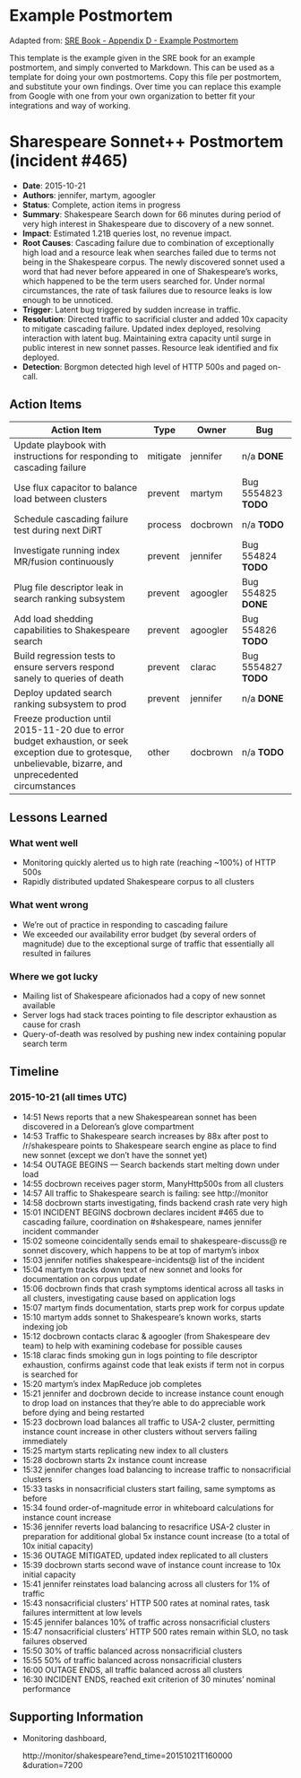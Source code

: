 # Example Postmortem

Adapted from: [SRE Book - Appendix D - Example Postmortem](https://landing.google.com/sre/sre-book/chapters/postmortem/)

This template is the example given in the SRE book for an example postmortem, and simply converted to Markdown. This can be used as a template for doing your own postmortems. Copy this file per postmortem, and substitute your own findings. 
Over time you can replace this example from Google with one from your own organization to better fit your integrations and way of working.

# Sharespeare Sonnet++ Postmortem (incident #465)

- **Date**: 2015-10-21
- **Authors**: jennifer, martym, agoogler
- **Status**: Complete, action items in progress
- **Summary**: Shakespeare Search down for 66 minutes during period of very high interest in Shakespeare due to discovery of a new sonnet.
- **Impact**: Estimated 1.21B queries lost, no revenue impact.
- **Root Causes**: Cascading failure due to combination of exceptionally high load and a resource leak when searches failed due to terms not being in the Shakespeare corpus. The newly discovered sonnet used a word that had never before appeared in one of Shakespeare’s works, which happened to be the term users searched for. Under normal circumstances, the rate of task failures due to resource leaks is low enough to be unnoticed.
- **Trigger**: Latent bug triggered by sudden increase in traffic.
- **Resolution**: Directed traffic to sacrificial cluster and added 10x capacity to mitigate cascading failure. Updated index deployed, resolving interaction with latent bug. Maintaining extra capacity until surge in public interest in new sonnet passes. Resource leak identified and fix deployed.
- **Detection**: Borgmon detected high level of HTTP 500s and paged on-call.

## Action Items

| **Action Item**                                                                                                                                               | **Type** | **Owner** | **Bug**              |
|---------------------------------------------------------------------------------------------------------------------------------------------------------------|----------|-----------|----------------------|
| Update playbook with instructions for responding to cascading failure                                                                                         | mitigate | jennifer  | n/a **DONE**         |
| Use flux capacitor to balance load between clusters                                                                                                           | prevent  | martym    | Bug 5554823 **TODO** |
| Schedule cascading failure test during next DiRT                                                                                                              | process  | docbrown  | n/a **TODO**         |
| Investigate running index MR/fusion continuously                                                                                                              | prevent  | jennifer  | Bug 554824 **TODO**  |
| Plug file descriptor leak in search ranking subsystem                                                                                                         | prevent  | agoogler  | Bug 554825 **DONE**  |
| Add load shedding capabilities to Shakespeare search                                                                                                          | prevent  | agoogler  | Bug 554826 **TODO**  |
| Build regression tests to ensure servers respond sanely to queries of death                                                                                   | prevent  | clarac    | Bug 5554827 **TODO** |
| Deploy updated search ranking subsystem to prod                                                                                                               | prevent  | jennifer  | n/a **DONE**         |
| Freeze production until 2015-11-20 due to error budget exhaustion, or seek exception due to grotesque, unbelievable, bizarre, and unprecedented circumstances | other    | docbrown  | n/a **TODO**         |

## Lessons Learned

### What went well

- Monitoring quickly alerted us to high rate (reaching ~100%) of HTTP 500s
- Rapidly distributed updated Shakespeare corpus to all clusters

### What went wrong

- We’re out of practice in responding to cascading failure
- We exceeded our availability error budget (by several orders of magnitude) due to the exceptional surge of traffic that essentially all resulted in failures

### Where we got lucky

- Mailing list of Shakespeare aficionados had a copy of new sonnet available
- Server logs had stack traces pointing to file descriptor exhaustion as cause for crash
- Query-of-death was resolved by pushing new index containing popular search term

## Timeline

### 2015-10-21 (all times UTC)

- 14:51 News reports that a new Shakespearean sonnet has been discovered in a Delorean’s glove compartment
- 14:53 Traffic to Shakespeare search increases by 88x after post to /r/shakespeare points to Shakespeare search engine as place to find new sonnet (except we don’t have the sonnet yet)
- 14:54 OUTAGE BEGINS — Search backends start melting down under load
- 14:55 docbrown receives pager storm, ManyHttp500s from all clusters
- 14:57 All traffic to Shakespeare search is failing: see http://monitor
- 14:58 docbrown starts investigating, finds backend crash rate very high
- 15:01 INCIDENT BEGINS docbrown declares incident #465 due to cascading failure, coordination on #shakespeare, names jennifer incident commander
- 15:02 someone coincidentally sends email to shakespeare-discuss@ re sonnet discovery, which happens to be at top of martym’s inbox
- 15:03 jennifer notifies shakespeare-incidents@ list of the incident
- 15:04 martym tracks down text of new sonnet and looks for documentation on corpus update
- 15:06 docbrown finds that crash symptoms identical across all tasks in all clusters, investigating cause based on application logs
- 15:07 martym finds documentation, starts prep work for corpus update
- 15:10 martym adds sonnet to Shakespeare’s known works, starts indexing job
- 15:12 docbrown contacts clarac & agoogler (from Shakespeare dev team) to help with examining codebase for possible causes
- 15:18 clarac finds smoking gun in logs pointing to file descriptor exhaustion, confirms against code that leak exists if term not in corpus is searched for
- 15:20 martym’s index MapReduce job completes
- 15:21 jennifer and docbrown decide to increase instance count enough to drop load on instances that they’re able to do appreciable work before dying and being restarted
- 15:23 docbrown load balances all traffic to USA-2 cluster, permitting instance count increase in other clusters without servers failing immediately
- 15:25 martym starts replicating new index to all clusters
- 15:28 docbrown starts 2x instance count increase
- 15:32 jennifer changes load balancing to increase traffic to nonsacrificial clusters
- 15:33 tasks in nonsacrificial clusters start failing, same symptoms as before
- 15:34 found order-of-magnitude error in whiteboard calculations for instance count increase
- 15:36 jennifer reverts load balancing to resacrifice USA-2 cluster in preparation for additional global 5x instance count increase (to a total of 10x initial capacity)
- 15:36 OUTAGE MITIGATED, updated index replicated to all clusters
- 15:39 docbrown starts second wave of instance count increase to 10x initial capacity
- 15:41 jennifer reinstates load balancing across all clusters for 1% of traffic
- 15:43 nonsacrificial clusters’ HTTP 500 rates at nominal rates, task failures intermittent at low levels
- 15:45 jennifer balances 10% of traffic across nonsacrificial clusters
- 15:47 nonsacrificial clusters’ HTTP 500 rates remain within SLO, no task failures observed
- 15:50 30% of traffic balanced across nonsacrificial clusters
- 15:55 50% of traffic balanced across nonsacrificial clusters
- 16:00 OUTAGE ENDS, all traffic balanced across all clusters
- 16:30 INCIDENT ENDS, reached exit criterion of 30 minutes’ nominal performance

## Supporting Information

- Monitoring dashboard,

    http://monitor/shakespeare?end_time=20151021T160000
&duration=7200